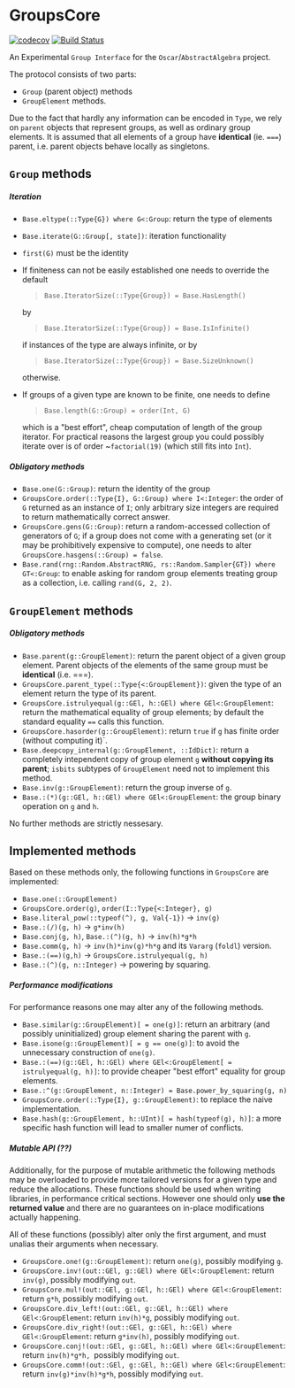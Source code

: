 # GroupsCore

<!-- [![Stable](https://img.shields.io/badge/docs-stable-blue.svg)](https://kalmar@amu.edu.pl.github.io/GroupsCore.jl/stable) -->
<!-- [![Dev](https://img.shields.io/badge/docs-dev-blue.svg)](https://kalmar@amu.edu.pl.github.io/GroupsCore.jl/dev) -->
[![codecov](https://codecov.io/gh/kalmarek/GroupsCore.jl/branch/main/graph/badge.svg?token=EW7jGqK5iY)](https://codecov.io/gh/kalmarek/GroupsCore.jl)
[![Build Status](https://github.com/kalmarek/GroupsCore.jl/workflows/CI/badge.svg)](https://github.com/kalmarek/GroupsCore.jl/actions?query=workflow%3ACI)

An Experimental `Group Interface` for the `Oscar`/`AbstractAlgebra` project.

The protocol consists of two parts:
  * `Group` (parent object) methods
  * `GroupElement` methods.

Due to the fact that hardly any information can be encoded in `Type`, we rely on `parent` objects that represent groups, as well as ordinary group elements. It is assumed that all elements of a group have **identical** (ie. `===`) parent, i.e. parent objects behave locally as singletons.

## `Group` methods

##### Iteration
 * `Base.eltype(::Type{G}) where G<:Group`: return the type of elements
 * `Base.iterate(G::Group[, state])`: iteration functionality
 * `first(G)` must be the identity
 * If finiteness can not be easily established one needs to override the default
   > `Base.IteratorSize(::Type{Group}) = Base.HasLength()`

   by
   > `Base.IteratorSize(::Type{Group}) = Base.IsInfinite()`

   if instances of the type are always infinite, or by
   > `Base.IteratorSize(::Type{Group}) = Base.SizeUnknown()`

   otherwise.
 * If groups of a given type are known to be finite, one needs to define
   > `Base.length(G::Group) = order(Int, G)`

   which is a "best effort", cheap computation of length of the group iterator. For practical reasons the largest group you could possibly iterate over is of order ~`factorial(19)` (which still fits into `Int`).

##### Obligatory methods
 * `Base.one(G::Group)`: return the identity of the group
 * `GroupsCore.order(::Type{I}, G::Group) where I<:Integer`: the order of `G` returned as an instance of `I`; only arbitrary size integers are required to return mathematically correct answer.
 * `GroupsCore.gens(G::Group)`: return a random-accessed collection of generators of `G`; if a group does not come with a generating set (or it may be prohibitively expensive to compute), one needs to alter `GroupsCore.hasgens(::Group) = false`.
 * `Base.rand(rng::Random.AbstractRNG, rs::Random.Sampler{GT}) where GT<:Group`: to enable asking for random group elements treating group as a collection, i.e. calling `rand(G, 2, 2)`.

## `GroupElement` methods
##### Obligatory methods
 * `Base.parent(g::GroupElement)`: return the parent object of a given group element. Parent objects of the elements of the same group must be **identical** (i.e. ===).
 * `GroupsCore.parent_type(::Type{<:GroupElement})`: given the type of an element return the type of its parent.
 * `GroupsCore.istrulyequal(g::GEl, h::GEl) where GEl<:GroupElement`: return the mathematical equality of group elements; by default the standard equality `==` calls this function.
 * `GroupsCore.hasorder(g::GroupElement)`: return `true` if `g` has finite order (without computing it)`.
 * `Base.deepcopy_internal(g::GroupElement, ::IdDict)`: return a completely intependent copy of group element `g` **without copying its parent**; `isbits` subtypes of `GroupElement` need not to implement this method.
 * `Base.inv(g::GroupElement)`: return the group inverse of `g`.
 * `Base.:(*)(g::GEl, h::GEl) where GEl<:GroupElement`: the group binary operation on `g` and `h`.

No further methods are strictly nessesary.

## Implemented methods
Based on these methods only, the following functions in `GroupsCore` are implemented:
 * `Base.one(::GroupElement)`
 * `GroupsCore.order(g)`, `order(I::Type{<:Integer}, g)`
 * `Base.literal_pow(::typeof(^), g, Val{-1})` → `inv(g)`
 * `Base.:(/)(g, h)` → `g*inv(h)`
 * `Base.conj(g, h)`, `Base.:(^)(g, h)` → `inv(h)*g*h`
 * `Base.comm(g, h)` → `inv(h)*inv(g)*h*g` and its `Vararg` (`foldl`) version.
 * `Base.:(==)(g,h)` → `GroupsCore.istrulyequal(g, h)`
 * `Base.:(^)(g, n::Integer)` → powering by squaring.

##### Performance modifications
For performance reasons one may alter any of the following methods.

 * `Base.similar(g::GroupElement)[ = one(g)]`: return an arbitrary (and possibly uninitialized) group element sharing the parent with `g`.
 * `Base.isone(g::GroupElement)[ = g == one(g)]`: to avoid the unnecessary construction of `one(g)`.
 * `Base.:(==)(g::GEl, h::GEl) where GEl<:GroupElement[ = istrulyequal(g, h)]`: to provide cheaper "best effort" equality for group elements.
 * `Base.:^(g::GroupElement, n::Integer) = Base.power_by_squaring(g, n)`
 * `GroupsCore.order(::Type{I}, g::GroupElement)`: to replace the naive implementation.
 * `Base.hash(g::GroupElement, h::UInt)[ = hash(typeof(g), h)]`: a more specific hash function will lead to smaller numer of conflicts.

##### Mutable API (??)
Additionally, for the purpose of mutable arithmetic the following methods may be overloaded to provide more tailored versions for a given type and reduce the allocations. These functions should be used when writing libraries, in performance critical sections. However one should only **use the returned value** and there are no guarantees on in-place modifications actually happening.

All of these functions (possibly) alter only the first argument, and must unalias their arguments when necessary.

 * `GroupsCore.one!(g::GroupElement)`: return `one(g)`, possibly modifying `g`.
 * `GroupsCore.inv!(out::GEl, g::GEl) where GEl<:GroupElement`: return `inv(g)`, possibly modifying `out`.
 * `GroupsCore.mul!(out::GEl, g::GEl, h::GEl) where GEl<:GroupElement`: return `g*h`, possibly modifying `out`.
 * `GroupsCore.div_left!(out::GEl, g::GEl, h::GEl) where GEl<:GroupElement`: return `inv(h)*g`, possibly modifying `out`.
 * `GroupsCore.div_right!(out::GEl, g::GEl, h::GEl) where GEl<:GroupElement`: return `g*inv(h)`, possibly modifying `out`.
 * `GroupsCore.conj!(out::GEl, g::GEl, h::GEl) where GEl<:GroupElement`: return `inv(h)*g*h, `possibly modifying `out`.
 * `GroupsCore.comm!(out::GEl, g::GEl, h::GEl) where GEl<:GroupElement`: return `inv(g)*inv(h)*g*h`, possibly modifying `out`.
